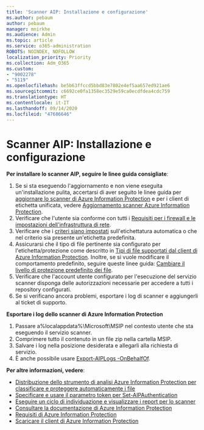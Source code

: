 ```yaml
---
title: 'Scanner AIP: Installazione e configurazione'
ms.author: pebaum
author: pebaum
manager: mnirkhe
ms.audience: Admin
ms.topic: article
ms.service: o365-administration
ROBOTS: NOINDEX, NOFOLLOW
localization_priority: Priority
ms.collection: Adm_O365
ms.custom:
- "9002278"
- "5119"
ms.openlocfilehash: be5b63ffccd5bbd83e7802e4ef5aa657ed921ae6
ms.sourcegitcommit: c6692ce0fa1358ec3529e59ca0ecdfdea4cdc759
ms.translationtype: HT
ms.contentlocale: it-IT
ms.lasthandoff: 09/14/2020
ms.locfileid: "47686646"
---
```

# <a name="aip-scanner-installation-and-configuration"></a>Scanner AIP: Installazione e configurazione

**Per installare lo scanner AIP, seguire le linee guida consigliate**:

1. Se si sta eseguendo l'aggiornamento e non viene eseguita un'installazione pulita, accertarsi di aver seguito le linee guida per [aggiornare lo scanner di Azure Information Protection](https://docs.microsoft.com/azure/information-protection/rms-client/client-admin-guide#upgrading-the-azure-information-protection-scanner) e per i client di etichetta unificata, vedere [Aggiornamento scanner Azure Information Protection](https://docs.microsoft.com/azure/information-protection/rms-client/clientv2-admin-guide#upgrading-the-azure-information-protection-scanner).
2. Verificare che l'utente sia conforme con tutti i [Requisiti per i firewall e le impostazioni dell'infrastruttura di rete](https://docs.microsoft.com/azure/information-protection/requirements#firewalls-and-network-infrastructure).
3. Verificare che i [criteri siano impostati](https://docs.microsoft.com/azure/information-protection/configure-policy) sull'etichettatura automatica o che nel criterio sia presente un'etichetta predefinita.
4. Assicurarsi che il tipo di file pertinente sia configurato per l'etichetta/protezione come descritto in [Tipi di file supportati dal client di Azure Information Protection](https://docs.microsoft.com/azure/information-protection/rms-client/client-admin-guide-file-types#supported-file-types-for-classification-and-protection). Inoltre, se si vuole modificare il comportamento predefinito, seguire queste linee guida: [Cambiare il livello di protezione predefinito dei file](https://docs.microsoft.com/azure/information-protection/rms-client/client-admin-guide-file-types#changing-the-default-protection-level-of-files).
5. Verificare che l'account utente configurato per l'esecuzione del servizio scanner disponga delle autorizzazioni necessarie per accedere a tutti i repository configurati.
6. Se si verificano ancora problemi, esportare i log di scanner e aggiungerli al ticket di supporto.

**Esportare i log dello scanner di Azure Information Protection**

1. Passare a%localappdata%\Microsoft\MSIP nel contesto utente che sta eseguendo il servizio scanner.
2. Comprimere tutto il contenuto in un file zip nella cartella MSIP.
3. Salvare i log nella posizione desiderata e allegarli alla richiesta di servizio.
4. È anche possibile usare [Export-AIPLogs -OnBehalfOf](https://docs.microsoft.com/powershell/module/azureinformationprotection/export-aiplogs?view=azureipps).

**Per altre informazioni, vedere**:
- [Distribuzione dello strumento di analisi Azure Information Protection per classificare e proteggere automaticamente i file](https://docs.microsoft.com/azure/information-protection/deploy-aip-scanner)
- [Specificare e usare il parametro token per Set-AIPAuthentication](https://docs.microsoft.com/azure/information-protection/rms-client/client-admin-guide-powershell#specify-and-use-the-token-parameter-for-set-aipauthentication)
- [Eseguire un ciclo di individuazione e visualizzare i report per lo scanner](https://docs.microsoft.com/azure/information-protection/deploy-aip-scanner#run-a-discovery-cycle-and-view-reports-for-the-scanner)
- [Consultare la documentazione di Azure Information Protection](https://docs.microsoft.com/azure/information-protection/what-is-information-protection)
- [Requisiti di Azure Information Protection](https://docs.microsoft.com/azure/information-protection/get-started/requirements)
- [Scaricare il client di Azure Information Protection](https://www.microsoft.com/download/details.aspx?id=53018)
